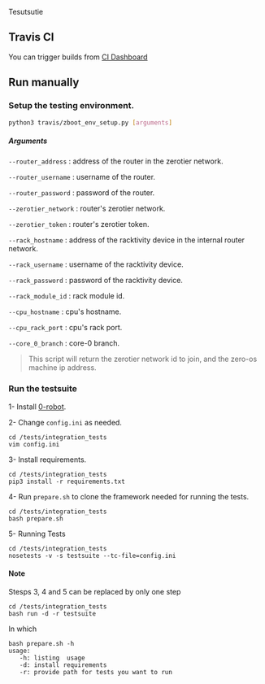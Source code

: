 Tesutsutie

## Travis CI
You can trigger builds from [CI Dashboard](https://travis-dash.gig.tech)


## Run manually

### Setup the testing environment.

```bash 
python3 travis/zboot_env_setup.py [arguments]
```

##### Arguments

```--router_address``` : address of the router in the zerotier network.

```--router_username``` : username of the router.

```--router_password``` : password of the router.

```--zerotier_network``` : router's zerotier network.

```--zerotier_token``` : router's zerotier token.

```--rack_hostname``` : address of the racktivity device in the internal router network.

```--rack_username``` : username of the racktivity device.

```--rack_password``` : password of the racktivity device.

```--rack_module_id``` : rack module id.

```--cpu_hostname``` : cpu's hostname.

```--cpu_rack_port``` : cpu's rack port.

```--core_0_branch``` : core-0 branch.

> This script will return the zerotier network id to join, and the zero-os machine ip address.

### Run the testsuite

1- Install [0-robot](https://github.com/Jumpscale/0-robot/blob/master/docs/getting_started.md).
 
2- Change ```config.ini``` as needed.
```
cd /tests/integration_tests
vim config.ini
```

3- Install requirements.
```
cd /tests/integration_tests
pip3 install -r requirements.txt
```
   
4- Run ```prepare.sh``` to clone the framework needed for running the tests.
```
cd /tests/integration_tests
bash prepare.sh
```
   
5- Running Tests
```
cd /tests/integration_tests
nosetests -v -s testsuite --tc-file=config.ini
```
#### Note
Stesps 3, 4 and 5 can be replaced by only one step
```
cd /tests/integration_tests
bash run -d -r testsuite
```
In which
```
bash prepare.sh -h
usage:
   -h: listing  usage
   -d: install requirements
   -r: provide path for tests you want to run
```